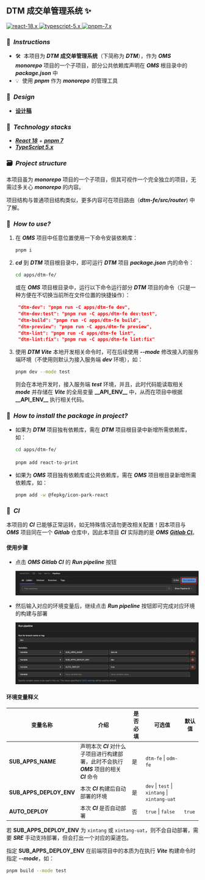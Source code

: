 ## DTM 成交单管理系统 ✨

<p align="left">
    <a href="https://reactjs.org/">
      <img src="https://img.shields.io/badge/react-18.x-blueviolet" alt="react-18.x">
    </a>
    <a href="https://www.typescriptlang.org/">
      <img src="https://img.shields.io/badge/typescript-5.x-blue" alt="typescript-5.x">
    </a>
    <a href="https://pnpm.io/zh/">
      <img src="https://img.shields.io/badge/pnpm-7.x-orange" alt="pnpm-7.x">
    </a>
</p>

### 🎈&nbsp; **_Instructions_**

- 🛠️&nbsp; 本项目为 **_DTM_** **成交单管理系统**（下简称为 **_DTM_**），作为 **_OMS_** **_monorepo_** 项目的一个子项目，部分公共依赖库声明在 **_OMS_** 根目录中的 **_package.json_** 中
- 💡&nbsp; 使用 **_pnpm_** 作为 **_monorepo_** 的管理工具

### 📖&nbsp; **_Design_**

- [**设计稿**](https://www.figma.com/file/yJCqKUmieesCUqPeB9XXWP/OMS?type=design&node-id=8775%3A246975&mode=design&t=DphaQ6lC3PmWzkHz-1)

### 🚀&nbsp; **_Technology stacks_**

- [**_React 18_**](https://reactjs.org/) + [**_pnpm 7_**](https://pnpm.io/)
- [**_TypeScript 5.x_**](https://www.typescriptlang.org/)

### 🗃&nbsp; **_Project structure_**

本项目虽为 **_monorepo_** 项目的一个子项目，但其可视作一个完全独立的项目，无需过多关心 **_monorepo_** 的内容。

项目结构与普通项目结构类似，更多内容可在项目路由（**_dtm-fe/src/router_**) 中了解。

### 🤔&nbsp; **_How to use?_**

1. 在 **_OMS_** 项目中任意位置使用一下命令安装依赖库：

   ```bash
   pnpm i
   ```

2. **_cd_** 到 **_DTM_** 项目根目录中，即可运行 **_DTM_** 项目 **_package.json_** 内的命令：

   ```bash
   cd apps/dtm-fe/
   ```

   或在 **_OMS_** 项目根目录中，运行以下命令运行部分 **_DTM_** 项目的命令（只是一种方便在不切换当前所在文件位置的快捷操作）：

   ```json
    "dtm-dev": "pnpm run -C apps/dtm-fe dev",
    "dtm-dev:test": "pnpm run -C apps/dtm-fe dev:test",
    "dtm-build": "pnpm run -C apps/dtm-fe build",
    "dtm-preview": "pnpm run -C apps/dtm-fe preview",
    "dtm-lint": "pnpm run -C apps/dtm-fe lint",
    "dtm-lint:fix": "pnpm run -C apps/dtm-fe lint:fix"
   ```

3. 使用 **_DTM Vite_** 本地开发相关命令时，可在后续使用 **_--mode_** 修改接入的服务端环境（不使用则默认为接入服务端 **_dev_** 环境），如：

   ```bash
   pnpm dev --mode test
   ```

   则会在本地开发时，接入服务端 **_test_** 环境，并且，此时代码能读取相关 **_mode_** 并存储在 **_Vite_** 的全局变量 **\_\_API_ENV\_\_** 中，从而在项目中根据 **\_\_API_ENV\_\_** 执行相关代码。

### 👀&nbsp; **_How to install the package in project?_**

- 如果为 **_DTM_** 项目独有依赖库，需在 **_DTM_** 项目根目录中新增所需依赖库，如：

  ```bash
  cd apps/dtm-fe/

  pnpm add react-to-print
  ```

- 如果为 **_OMS_** 项目独有依赖库或公共依赖库，需在 **_OMS_** 项目根目录新增所需依赖库，如：

  ```bash
  pnpm add -w @fepkg/icon-park-react
  ```

### 👷&nbsp; **_CI_**

本项目的 **_CI_** 已能够正常运转，如无特殊情况请勿更改相关配置！因本项目与 **_OMS_** 项目同在一个 **_Gitlab_** 仓库中，因此本项目 **_CI_** 实际跑的是 **_OMS_** [**_Gitlab CI_**](https://git.zoople.cn/shihe/project_group/bdm/bds/bds-fe/-/pipelines)。

#### 使用步骤

- 点击 **_OMS Gitlab CI_** 的 **_Run pipeline_** 按钮

  ![CI Image1](resources/images/ci-image1.png)

- 然后输入对应的环境变量后，继续点击 **_Run pipeline_** 按钮即可完成对应环境的构建与部署

  ![CI Image2](resources/images/ci-image2.png)

#### 环境变量释义

| 变量名称                | 介绍                                                                                        | 是否必填 | 可选值                                                    | 默认值 |
| ----------------------- | ------------------------------------------------------------------------------------------- | -------- | --------------------------------------------------------- | ------ |
| **SUB_APPS_NAME**       | 声明本次 **_CI_** 对什么子项目进行构建部署，此时不会执行 **_OMS_** 项目的相关 **_CI_** 命令 | 是       | `dtm-fe` &#124; `odm-fe`                                  |        |
| **SUB_APPS_DEPLOY_ENV** | 本次 **_CI_** 构建后自动部署的环境                                                          | 是       | `dev` &#124; `test` &#124; `xintang` &#124; `xintang-uat` |        |
| **AUTO_DEPLOY**         | 本次 **_CI_** 是否自动部署                                                                  | 否       | `true` &#124; `false`                                     | `true` |

若 **SUB_APPS_DEPLOY_ENV** 为 `xintang` 或 `xintang-uat`，则不会自动部署，需要 **_SRE_** 手动支持部署，但会打出一个对应的渠道包。

指定 **SUB_APPS_DEPLOY_ENV** 在前端项目中的本质为在执行 **_Vite_** 构建命令时指定 **_--mode_**，如：

```bash
pnpm build --mode test
```
